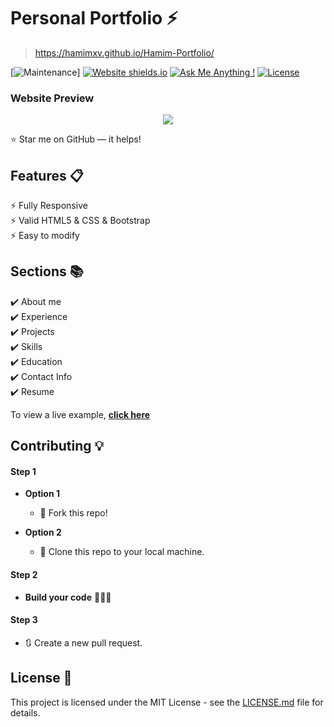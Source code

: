# Personal Portfolio ⚡️ 
> https://hamimxv.github.io/Hamim-Portfolio/

[![Maintenance](https://img.shields.io/badge/maintained-yes-green.svg)]
[![Website shields.io](https://img.shields.io/badge/website-up-yellow)](https://hamimxv.github.io/Hamim-Portfolio/)
[![Ask Me Anything !](https://img.shields.io/badge/ask%20me-linkedin-1abc9c.svg)](https://hamimxv.github.io/Hamim-Portfolio/)
[![License](http://img.shields.io/:license-mit-blue.svg?style=flat-square)](http://badges.mit-license.org)

### Website Preview
<p align="center"> 
  <kbd>
    <a href="https://hamimxv.github.io/Hamim-Portfolio/" target="_blank"><img src="examples/preview.gif">
    </a>
  </kbd>
</p>

:star: Star me on GitHub — it helps!

## Features 📋
⚡️ Fully Responsive\
⚡️ Valid HTML5 & CSS & Bootstrap\
⚡️ Easy to modify

## Sections 📚
✔️ About me\
✔️ Experience\
✔️ Projects \
✔️ Skills \
✔️ Education\
✔️ Contact Info\
✔️ Resume

To view a live example, **[click here](https://hamimxv.github.io/Hamim-Portfolio/)**

## Contributing 💡
#### Step 1

- **Option 1**
    - 🍴 Fork this repo!

- **Option 2**
    - 👯 Clone this repo to your local machine.


#### Step 2

- **Build your code** 🔨🔨🔨

#### Step 3

- 🔃 Create a new pull request.

## License 📄
This project is licensed under the MIT License - see the [LICENSE.md](./LICENSE) file for details.
